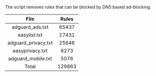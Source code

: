 The script removes rules that can be blocked by DNS based ad-blocking.


| File | Rules |
|:----:|:-----:|
| adguard_ads.txt | 65437 |
| easylist.txt | 27431 |
| adguard_privacy.txt | 25646 |
| easyprivacy.txt | 6273 |
| adguard_mobile.txt | 5076 |
| Total | 129863 |